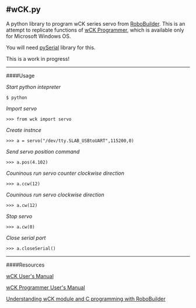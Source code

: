 #wCK.py
---

A python library to program wCK series servo from [RoboBuilder](http://www.robobuilder.net/eng/index.asp). This is an attempt to replicate functions of [wCK Programmer](http://robosavvy.com/RoboSavvyPages/Robobuilder/robobuilder-creator-users-manual.pdf), which is available only for Microsoft Windows OS.

You will need [pySerial](http://pyserial.sourceforge.net) library for this.

This is a work in progress!

---
####Usage

*Start python intepreter*

`$ python`

*Import servo*

`>>> from wck import servo`

*Create instnce*

`>>> a = servo("/dev/tty.SLAB_USBtoUART",115200,0)`

*Send servo position command*

`>>> a.pos(4.102)`

*Couninous run servo counter clockwise direction*

`>>> a.ccw(12)`

*Couninous run servo clockwise direction*

`>>> a.cw(12)`

*Stop servo*

`>>> a.cw(0)`

*Close serial port*

`>>> a.closeSerial()`

---
####Resources

[wCK User's Manual](http://robosavvy.com/RoboSavvyPages/Robobuilder/robobuilder-creator-users-manual.pdf)

[wCK Programmer User's Manual](http://www.tribotix.com/Downloads/RoboBuilder/wCK/User%20Manual%20_wCK%20programmer%20tool_%20v1.03%20EN.pdf)

[Understanding wCK module and 
C programming with RoboBuilder](http://ro-botica.com/img/Robobuilder/RoboBuilder%20C_tutorial%20.pdf)



